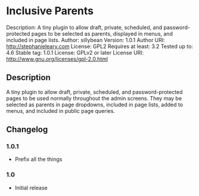 # Inclusive Parents
Description: A tiny plugin to allow draft, private, scheduled, and password-protected pages to be selected as parents, displayed in menus, and included in page lists.
Author: sillybean
Version: 1.0.1
Author URI: http://stephanieleary.com
License: GPL2
Requires at least: 3.2
Tested up to: 4.6
Stable tag: 1.0.1
License: GPLv2 or later
License URI: http://www.gnu.org/licenses/gpl-2.0.html


## Description

A tiny plugin to allow draft, private, scheduled, and password-protected pages to be used normally throughout the admin screens. They may be selected as parents in page dropdowns, included in page lists, added to menus, and included in public page queries.


## Changelog
### 1.0.1 
* Prefix all the things
### 1.0
* Initial release
